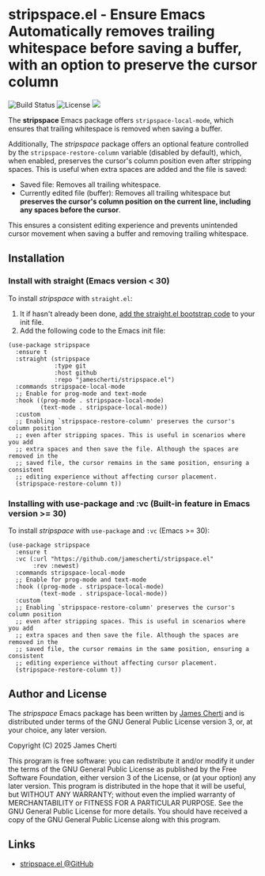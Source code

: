 # stripspace.el - Ensure Emacs Automatically removes trailing whitespace before saving a buffer, with an option to preserve the cursor column
![Build Status](https://github.com/jamescherti/stripspace.el/actions/workflows/ci.yml/badge.svg)
![License](https://img.shields.io/github/license/jamescherti/stripspace.el)
![](https://raw.githubusercontent.com/jamescherti/stripspace.el/main/.images/made-for-gnu-emacs.svg)

The **stripspace** Emacs package offers `stripspace-local-mode`, which ensures that trailing whitespace is removed when saving a buffer.

Additionally, The *stripspace* package offers an optional feature controlled by the `stripspace-restore-column` variable (disabled by default), which, when enabled, preserves the cursor's column position even after stripping spaces. This is useful when extra spaces are added and the file is saved:
- Saved file: Removes all trailing whitespace.
- Currently edited file (buffer): Removes all trailing whitespace but **preserves the cursor's column position on the current line, including any spaces before the cursor**.

This ensures a consistent editing experience and prevents unintended cursor movement when saving a buffer and removing trailing whitespace.

## Installation

### Install with straight (Emacs version < 30)

To install *stripspace* with `straight.el`:

1. It if hasn't already been done, [add the straight.el bootstrap code](https://github.com/radian-software/straight.el?tab=readme-ov-file#getting-started) to your init file.
2. Add the following code to the Emacs init file:
```emacs-lisp
(use-package stripspace
  :ensure t
  :straight (stripspace
             :type git
             :host github
             :repo "jamescherti/stripspace.el")
  :commands stripspace-local-mode
  ;; Enable for prog-mode and text-mode
  :hook ((prog-mode . stripspace-local-mode)
         (text-mode . stripspace-local-mode))
  :custom
  ;; Enabling `stripspace-restore-column' preserves the cursor's column position
  ;; even after stripping spaces. This is useful in scenarios where you add
  ;; extra spaces and then save the file. Although the spaces are removed in the
  ;; saved file, the cursor remains in the same position, ensuring a consistent
  ;; editing experience without affecting cursor placement.
  (stripspace-restore-column t))
```

### Installing with use-package and :vc (Built-in feature in Emacs version >= 30)

To install *stripspace* with `use-package` and `:vc` (Emacs >= 30):

``` emacs-lisp
(use-package stripspace
  :ensure t
  :vc (:url "https://github.com/jamescherti/stripspace.el"
       :rev :newest)
  :commands stripspace-local-mode
  ;; Enable for prog-mode and text-mode
  :hook ((prog-mode . stripspace-local-mode)
         (text-mode . stripspace-local-mode))
  :custom
  ;; Enabling `stripspace-restore-column' preserves the cursor's column position
  ;; even after stripping spaces. This is useful in scenarios where you add
  ;; extra spaces and then save the file. Although the spaces are removed in the
  ;; saved file, the cursor remains in the same position, ensuring a consistent
  ;; editing experience without affecting cursor placement.
  (stripspace-restore-column t))
```

## Author and License

The *stripspace* Emacs package has been written by [James Cherti](https://www.jamescherti.com/) and is distributed under terms of the GNU General Public License version 3, or, at your choice, any later version.

Copyright (C) 2025 James Cherti

This program is free software: you can redistribute it and/or modify it under the terms of the GNU General Public License as published by the Free Software Foundation, either version 3 of the License, or (at your option) any later version. This program is distributed in the hope that it will be useful, but WITHOUT ANY WARRANTY; without even the implied warranty of MERCHANTABILITY or FITNESS FOR A PARTICULAR PURPOSE. See the GNU General Public License for more details. You should have received a copy of the GNU General Public License along with this program.

## Links

- [stripspace.el @GitHub](https://github.com/jamescherti/stripspace.el)
